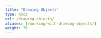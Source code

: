```yaml
---
title: "Drawing Objects"
type: docs
url: /drawing-objects/
aliases: [/working-with-drawing-objects/]
weight: 70
---
```


